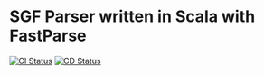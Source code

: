 # SGF Parser written in Scala with FastParse

[![CI Status](https://img.shields.io/github/workflow/status/govariants/sgfparser/CI?label=CI&style=for-the-badge)](https://github.com/govariants/sgfparser/actions?query=workflow%3ACI)
[![CD Status](https://img.shields.io/github/workflow/status/govariants/sgfparser/CD?label=CI&style=for-the-badge)](https://github.com/govariants/sgfparser/actions?query=workflow%3ACD)
